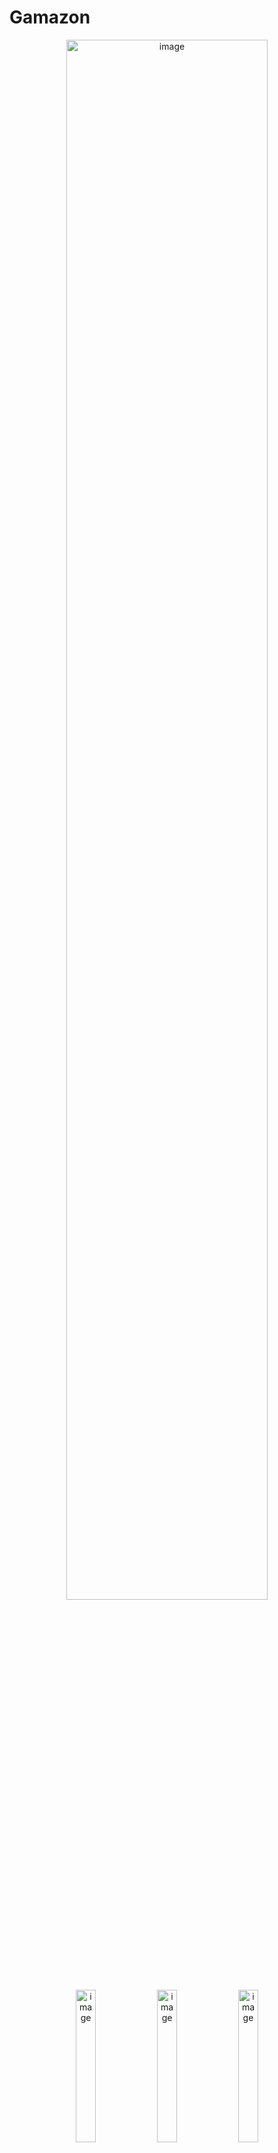 # Gamazon

<div align="center">
  <img alt="image" src="https://github.com/user-attachments/assets/8663fdf9-df94-4f77-a50c-32808384bbdb" width="80%"/> </br>
  <img alt="image" src="https://github.com/user-attachments/assets/64e7ce6b-54cb-47f3-9165-a13cc4f05435" width="25%"/>
  <img alt="image" src="https://github.com/user-attachments/assets/a75a5692-32a5-4b08-b644-cb6006f85e8f" width="25%"/>
  <img alt="image" src="https://github.com/user-attachments/assets/24717634-5c00-419d-81e7-21a67b8bd37e" width="25%"/>
  <img alt="image" src="https://github.com/user-attachments/assets/c120bbb0-9f2f-4300-a069-b06a11275ca4" width="25%"/>
</div>


You can add, delete, edit products and clients in this application!

